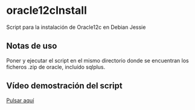 # oracle12cInstall

Script para la instalación de Oracle12c en Debian Jessie

## Notas de uso

Poner y ejecutar el script en el mismo directorio donde se encuentran los ficheros .zip de oracle, incluído sqlplus.

## Vídeo demostración del script

[Pulsar aquí](https://youtu.be/DXlxCrYbeuM)
